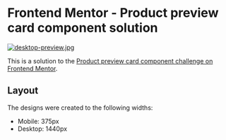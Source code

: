 # Frontend Mentor - Product preview card component solution

[![desktop-preview.jpg](https://i.postimg.cc/QdYh20yd/desktop-preview.jpg)](https://postimg.cc/21WsvFYs)

This is a solution to the [Product preview card component challenge on Frontend Mentor](https://www.frontendmentor.io/challenges/product-preview-card-component-GO7UmttRfa).

## Layout

The designs were created to the following widths:

- Mobile: 375px
- Desktop: 1440px
